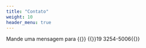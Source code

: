 ```yaml
---
title: "Contato"
weight: 10
header_menu: true
---
```


Mande uma mensagem para {{<icon class="fa fa-whatsapp">}}&nbsp;{{<link href="http://wa.me/551932545006">}}19 3254-5006{{</link>}}